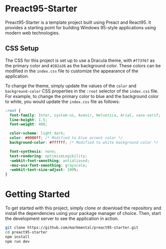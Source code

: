 # Preact95-Starter

Preact95-Starter is a template project built using Preact and React95. It provides a starting point for building Windows 95-style applications using modern web technologies.

## CSS Setup

The CSS for this project is set up to use a Dracula theme, with `#f73f67` as the primary color and `#282a36` as the background color. These colors can be modified in the `index.css` file to customize the appearance of the application.

To change the theme, simply update the values of the `color` and `background-color` CSS properties in the `:root` selector of the `index.css` file. For example, to change the primary color to blue and the background color to white, you would update the `index.css` file as follows:

```css
:root {
  font-family: Inter, system-ui, Avenir, Helvetica, Arial, sans-serif;
  line-height: 1.5;
  font-weight: 400;

  color-scheme: light dark;
  color: #0000ff; /* Modified to blue accent color */
  background-color: #ffffff; /* Modified to white background color */

  font-synthesis: none;
  text-rendering: optimizeLegibility;
  -webkit-font-smoothing: antialiased;
  -moz-osx-font-smoothing: grayscale;
  -webkit-text-size-adjust: 100%;
}
```

# Getting Started 
To get started with this project, simply clone or download the repository and install the dependencies using your package manager of choice. Then, start the development server to see the application in action.

```bash
git clone https://github.com/markmental/preact95-starter.git
cd preact95-starter
npm install
npm run dev
```
